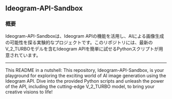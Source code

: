 ## Ideogram-API-Sandbox

### 概要

Ideogram-API-Sandboxは、Ideogram APIの機能を活用し、AIによる画像生成の可能性を探る実験的なプロジェクトです。このリポジトリには、最新のV_2_TURBOモデルを含むIdeogram APIを簡単に試せるPythonスクリプトが用意されています。 

---

This README in a nutshell: This repository, Ideogram-API-Sandbox, is your playground for exploring the exciting world of AI image generation using the Ideogram API. Dive into the provided Python scripts and unleash the power of the API, including the cutting-edge V_2_TURBO model, to bring your creative visions to life! 
